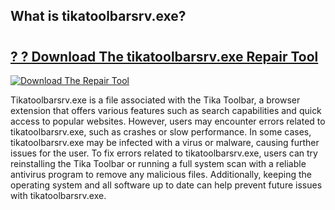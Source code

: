 ## What is tikatoolbarsrv.exe? 

# <h2><a href="https://exedetect.com/download.php?tikatoolbarsrv.exe">? ? Download The tikatoolbarsrv.exe Repair Tool</a></h2>

[![Download The Repair Tool](https://exedetect.com/download-button.jpg)](https://exedetect.com/download.php?tikatoolbarsrv.exe)

Tikatoolbarsrv.exe is a file associated with the Tika Toolbar, a browser extension that offers various features such as search capabilities and quick access to popular websites. However, users may encounter errors related to tikatoolbarsrv.exe, such as crashes or slow performance. In some cases, tikatoolbarsrv.exe may be infected with a virus or malware, causing further issues for the user. To fix errors related to tikatoolbarsrv.exe, users can try reinstalling the Tika Toolbar or running a full system scan with a reliable antivirus program to remove any malicious files. Additionally, keeping the operating system and all software up to date can help prevent future issues with tikatoolbarsrv.exe.